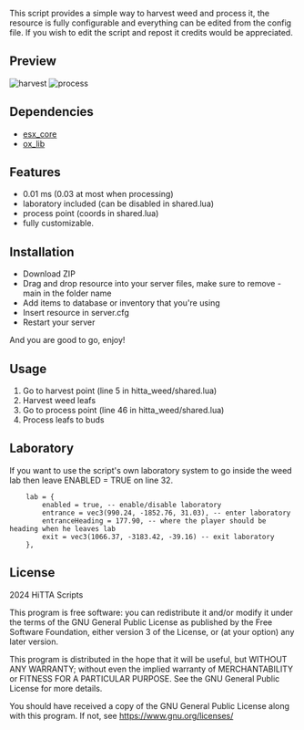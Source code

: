 This script provides a simple way to harvest weed and process it, the resource is fully configurable and everything can be edited from the config file.
If you wish to edit the script and repost it credits would be appreciated.

 ## Preview

 ![harvest](https://github.com/blobb-max/previews/blob/main/weed_harvest.gif)
 ![process](https://github.com/blobb-max/previews/blob/main/weed_process.gif)

## Dependencies
- [esx_core](https://github.com/esx-framework/esx_core)
- [ox_lib](https://github.com/overextended/ox_lib)

## Features
- 0.01 ms (0.03 at most when processing)
- laboratory included (can be disabled in shared.lua)
- process point (coords in shared.lua)
- fully customizable.

## Installation
- Download ZIP
- Drag and drop resource into your server files, make sure to remove -main in the folder name
- Add items to database or inventory that you're using
- Insert resource in server.cfg
- Restart your server

And you are good to go, enjoy!

## Usage
1. Go to harvest point (line 5 in hitta_weed/shared.lua)
2. Harvest weed leafs
3. Go to process point (line 46 in hitta_weed/shared.lua)
4. Process leafs to buds

## Laboratory
If you want to use the script's own laboratory system to go inside the weed lab then leave ENABLED = TRUE on line 32.

```
    lab = {
        enabled = true, -- enable/disable laboratory
        entrance = vec3(990.24, -1852.76, 31.03), -- enter laboratory
        entranceHeading = 177.90, -- where the player should be heading when he leaves lab
        exit = vec3(1066.37, -3183.42, -39.16) -- exit laboratory
    },
```

## License
2024 HiTTA Scripts

This program is free software: you can redistribute it and/or modify
it under the terms of the GNU General Public License as published by
the Free Software Foundation, either version 3 of the License, or
(at your option) any later version.

This program is distributed in the hope that it will be useful,
but WITHOUT ANY WARRANTY; without even the implied warranty of
MERCHANTABILITY or FITNESS FOR A PARTICULAR PURPOSE.  See the
GNU General Public License for more details.

You should have received a copy of the GNU General Public License
along with this program.  If not, see <https://www.gnu.org/licenses/>
